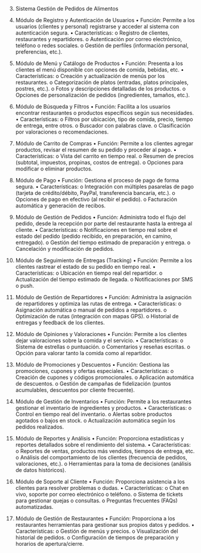 3. Sistema Gestión de Pedidos de Alimentos

   
1. Módulo de Registro y Autenticación de Usuarios 
• Función: Permite a los usuarios (clientes y personal) registrarse y acceder al 
sistema con autenticación segura. 
• Características: 
o Registro de clientes, restaurantes y repartidores. 
o Autenticación por correo electrónico, teléfono o redes sociales. 
o Gestión de perfiles (información personal, preferencias, etc.). 
2. Módulo de Menú y Catálogo de Productos 
• Función: Presenta a los clientes el menú disponible con opciones de comida, 
bebidas, etc. 
• Características: 
o Creación y actualización de menús por los restaurantes. 
o Categorización de platos (entradas, platos principales, postres, etc.). 
o Fotos y descripciones detalladas de los productos. 
o Opciones de personalización de pedidos (ingredientes, tamaños, etc.). 
3. Módulo de Búsqueda y Filtros 
• Función: Facilita a los usuarios encontrar restaurantes o productos específicos 
según sus necesidades. 
• Características: 
o Filtros por ubicación, tipo de comida, precio, tiempo de entrega, entre 
otros. 
o Buscador con palabras clave. 
o Clasificación por valoraciones o recomendaciones. 
4. Módulo de Carrito de Compras 
• Función: Permite a los clientes agregar productos, revisar el resumen de su 
pedido y proceder al pago. 
• Características: 
o Vista del carrito en tiempo real. 
o Resumen de precios (subtotal, impuestos, propinas, costos de entrega). 
o Opciones para modificar o eliminar productos. 
5. Módulo de Pago 
• Función: Gestiona el proceso de pago de forma segura. 
• Características: 
o Integración con múltiples pasarelas de pago (tarjeta de crédito/débito, 
PayPal, transferencia bancaria, etc.). 
o Opciones de pago en efectivo (al recibir el pedido). 
o Facturación automática y generación de recibos. 
6. Módulo de Gestión de Pedidos 
• Función: Administra todo el flujo del pedido, desde la recepción por parte del 
restaurante hasta la entrega al cliente. 
• Características: 
o Notificaciones en tiempo real sobre el estado del pedido (pedido 
recibido, en preparación, en camino, entregado). 
o Gestión del tiempo estimado de preparación y entrega. 
o Cancelación y modificación de pedidos. 
7. Módulo de Seguimiento de Entregas (Tracking) 
• Función: Permite a los clientes rastrear el estado de su pedido en tiempo real. 
• Características: 
o Ubicación en tiempo real del repartidor. 
o Actualización del tiempo estimado de llegada. 
o Notificaciones por SMS o push. 
8. Módulo de Gestión de Repartidores 
• Función: Administra la asignación de repartidores y optimiza las rutas de 
entrega. 
• Características: 
o Asignación automática o manual de pedidos a repartidores. 
o Optimización de rutas (integración con mapas GPS). 
o Historial de entregas y feedback de los clientes. 
9. Módulo de Opiniones y Valoraciones 
• Función: Permite a los clientes dejar valoraciones sobre la comida y el servicio. 
• Características: 
o Sistema de estrellas o puntuación. 
o Comentarios y reseñas escritas. 
o Opción para valorar tanto la comida como al repartidor. 
10. Módulo de Promociones y Descuentos 
• Función: Gestiona las promociones, cupones y ofertas especiales. 
• Características: 
o Creación de cupones y códigos promocionales. 
o Aplicación automática de descuentos. 
o Gestión de campañas de fidelización (puntos acumulables, descuentos 
por cliente frecuente). 
11. Módulo de Gestión de Inventarios 
• Función: Permite a los restaurantes gestionar el inventario de ingredientes y 
productos. 
• Características: 
o Control en tiempo real del inventario. 
o Alertas sobre productos agotados o bajos en stock. 
o Actualización automática según los pedidos realizados. 
12. Módulo de Reportes y Análisis 
• Función: Proporciona estadísticas y reportes detallados sobre el rendimiento 
del sistema. 
• Características: 
o Reportes de ventas, productos más vendidos, tiempos de entrega, etc. 
o Análisis del comportamiento de los clientes (frecuencia de pedidos, 
valoraciones, etc.). 
o Herramientas para la toma de decisiones (análisis de datos históricos). 
13. Módulo de Soporte al Cliente 
• Función: Proporciona asistencia a los clientes para resolver problemas o 
dudas. 
• Características: 
o Chat en vivo, soporte por correo electrónico o teléfono. 
o Sistema de tickets para gestionar quejas o consultas. 
o Preguntas frecuentes (FAQs) automatizadas. 
14. Módulo de Gestión de Restaurantes 
• Función: Proporciona a los restaurantes herramientas para gestionar sus 
propios datos y pedidos. 
• Características: 
o Gestión de menús y precios. 
o Visualización del historial de pedidos. 
o Configuración de tiempos de preparación y horarios de apertura/cierre. 
